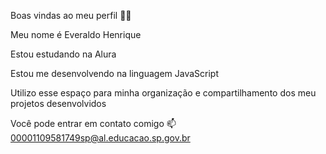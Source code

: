 Boas vindas ao meu perfil 💙💙

Meu nome é Everaldo Henrique

Estou estudando na Alura

Estou me desenvolvendo na linguagem JavaScript

Utilizo esse espaço para minha organização e compartilhamento dos meu projetos desenvolvidos

Você pode entrar em contato comigo 📫
00001109581749sp@al.educacao.sp.gov.br

